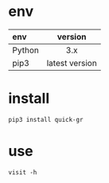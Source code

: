 # env 

|env|version|
|:---|:---:|
|Python |3.x|
|pip3| latest version|

# install

	pip3 install quick-gr

# use

	visit -h
